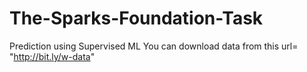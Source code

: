 # The-Sparks-Foundation-Task
Prediction using Supervised ML
You can download data from this url= "http://bit.ly/w-data"
